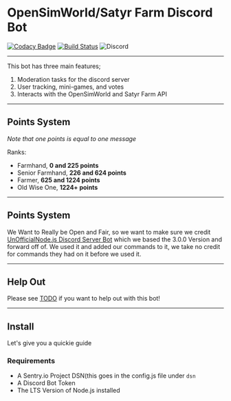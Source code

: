 # OpenSimWorld/Satyr Farm Discord Bot

[![Codacy Badge](https://api.codacy.com/project/badge/Grade/c8404acbf91c413da39e3ff3c30a9466)](https://www.codacy.com/app/SatyrFarm/DiscordBot?utm_source=github.com&amp;utm_medium=referral&amp;utm_content=SatyrFarm/DiscordBot&amp;utm_campaign=Badge_Grade)
[![Build Status](https://travis-ci.com/SatyrFarm/DiscordBot.svg?branch=master)](https://travis-ci.com/SatyrFarm/DiscordBot)
![Discord](https://img.shields.io/discord/476010118522208267.svg)

------  




This bot has three main features;

1. Moderation tasks for the discord server
2. User tracking, mini-games, and votes
3. Interacts with the OpenSimWorld and Satyr Farm API 


------  
## Points System

*Note that one points is equal to one message*

Ranks:
* Farmhand, **0 and 225 points**
* Senior Farmhand, **226 and 624 points**
* Farmer, **625 and 1224 points**
* Old Wise One, **1224+ points**

------  
## Points System

We Want to Really be Open and Fair, so we want to make sure we credit [UnOfficialNode.js Discord Server Bot](https://github.com/UnofficialNodejsDiscord/Unofficial-Node.js-Discord-Bot) which we based the 3.0.0 Version and forward off of. We used it and added our commands to it, we take no credit for commands they had on it before we used it. 

------  
## Help Out

Please see [TODO](https://github.com/SatyrFarm/DiscordBot/blob/master/TODO.md) if you want to help out with this bot!

------  
## Install
Let's give you a quickie guide

### Requirements
- A Sentry.io Project DSN(this goes in the config.js file under ```dsn```
- A Discord Bot Token
- The LTS Version of Node.js installed
